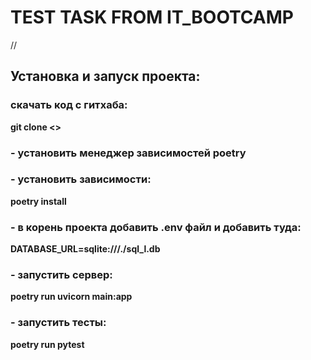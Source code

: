 # TEST TASK FROM IT_BOOTCAMP
//
## Установка и запуск проекта:
### скачать код с гитхаба: 
**git clone <>** 
### - установить менеджер зависимостей poetry
### - установить зависимости: 
**poetry install**
### - в корень проекта добавить .env файл и добавить туда: 
**DATABASE_URL=sqlite:///./sql_l.db**
### - запустить сервер: 
**poetry run uvicorn main:app**
### - запустить тесты: 
**poetry run pytest** 
